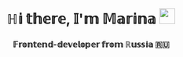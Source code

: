 <h1 align="center">ℍ𝕚 𝕥𝕙𝕖𝕣𝕖, 𝕀'𝕞 𝕄𝕒𝕣𝕚𝕟𝕒
<img src="https://github.com/blackcater/blackcater/raw/main/images/Hi.gif" height="32"/></h1>
<h3 align="center">𝔽𝕣𝕠𝕟𝕥𝕖𝕟𝕕-𝕕𝕖𝕧𝕖𝕝𝕠𝕡𝕖𝕣 𝕗𝕣𝕠𝕞 ℝ𝕦𝕤𝕤𝕚𝕒 🇷🇺</h3>


